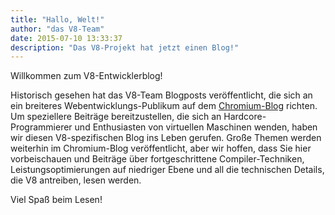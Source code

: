 ```yaml
---
title: "Hallo, Welt!"
author: "das V8-Team"
date: 2015-07-10 13:33:37
description: "Das V8-Projekt hat jetzt einen Blog!"
---
```

Willkommen zum V8-Entwicklerblog!

Historisch gesehen hat das V8-Team Blogposts veröffentlicht, die sich an ein breiteres Webentwicklungs-Publikum auf dem [Chromium-Blog](https://blog.chromium.org/) richten. Um speziellere Beiträge bereitzustellen, die sich an Hardcore-Programmierer und Enthusiasten von virtuellen Maschinen wenden, haben wir diesen V8-spezifischen Blog ins Leben gerufen. Große Themen werden weiterhin im Chromium-Blog veröffentlicht, aber wir hoffen, dass Sie hier vorbeischauen und Beiträge über fortgeschrittene Compiler-Techniken, Leistungsoptimierungen auf niedriger Ebene und all die technischen Details, die V8 antreiben, lesen werden.

<!--truncate-->
Viel Spaß beim Lesen!
